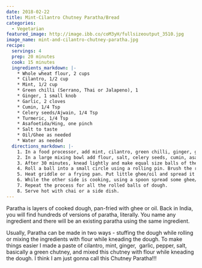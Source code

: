 ```yaml
---
date: 2018-02-22
title: Mint-Cilantro Chutney Paratha/Bread
categories:
  - Vegetarian
featured_image: http://image.ibb.co/coM3yH/fullsizeoutput_3510.jpg
image_name: mint-and-cilantro-chutney-paratha.jpg
recipe:
  servings: 4
  prep: 20 minutes
  cook: 15 minutes
  ingredients_markdown: |-
    * Whole wheat flour, 2 cups
    * Cilantro, 1/2 cup
    * Mint, 1/2 cup
    * Green chilli (Serrano, Thai or Jalapeno), 1 
    * Ginger, 1 small knob
    * Garlic, 2 cloves
    * Cumin, 1/4 Tsp
    * Celery seeds/Ajwain, 1/4 Tsp
    * Turmeric, 1/4 Tsp
    * Asafoetida/Hing, one pinch
    * Salt to taste
    * Oil/Ghee as needed
    * Water as needed
  directions_markdown: |-
    1. In a food processor, add mint, cilantro, green chilli, ginger, garlic, little water (around 1/4 cup) and make a chutney-like puree.
    2. In a large mixing bowl add flour, salt, celery seeds, cumin, asafoetida, turmeric, cilantro-mint chutney and knead to a soft dough. Brush some ghee/oil on all sides of the dough, cover and let it rest for 30 minutes. 
    3. After 30 minutes, knead lightly and make equal size balls of the dough.
    4. Roll a ball into a small circle using a rolling pin. Brush the rolled dough with some ghee or oil and fold it into a semicircle and then once again into a triangle. Rolled the dough to the desired size with an even thickness, using a rolling pin.
    5. Heat griddle or a frying pan. Put little ghee/oil and spread it on the pan. Put rolled bread carefully in the pan and cook on the medium high flame until golden brown. 
    6. While the other side is cooking, using a spoon spread some ghee/oil on the side facing you.Flip and cook the other side until golden brown.
    7. Repeat the process for all the rolled balls of dough.
    8. Serve hot with chai or a side dish.
---
```

Paratha is layers of cooked dough, pan-fried with ghee or oil. Back in India, you will find hundreds of versions of paratha, literally. You name any ingredient and there will be an existing paratha using the same ingredient. 

Usually, Paratha can be made in two ways - stuffing the dough while rolling or mixing the ingredients with flour while kneading the dough. To make things easier I made a paste of cilantro, mint, ginger,  garlic, pepper, salt, basically a green chutney, and mixed this chutney with flour while kneading the dough. I think I am just gonna call this Chutney Paratha!!!
